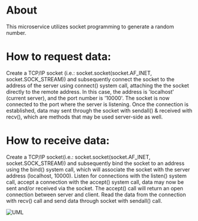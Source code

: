# About
This microservice utilizes socket programming to generate a random number. 
# How to request data: 
Create a TCP/IP socket (i.e.: socket.socket(socket.AF_INET, socket.SOCK_STREAM)) and subsequently connect the socket to the address of the server using connect() system call, attaching the the socket directly to the remote address. In this case, the address is 'localhost' (current server), and the port number is '10000'. The socket is now connected to the port where the server is listening. Once the connection is established, data may sent through the socket with sendall() & received with recv(), which are methods that may be used server-side as well. 
# How to receive data: 
Create a TCP/IP socket(i.e.: socket.socket(socket.AF_INET, socket.SOCK_STREAM)) and subsequently bind the socket to an address using the bind() system call, which will associate the socket with the server address (localhost, 10000). Listen for connections with the listen() system call, accept a connection with the accept() system call, data may now be sent and/or received via the socket. The accept() call will return an open connection between server and client. Read the data from the connection with recv() call and send data through socket with sendall() call. 

![UML](https://github.com/egon124/CS-361/assets/108035300/1d967f98-77ad-46fe-b3e4-e724b7df7c73)
